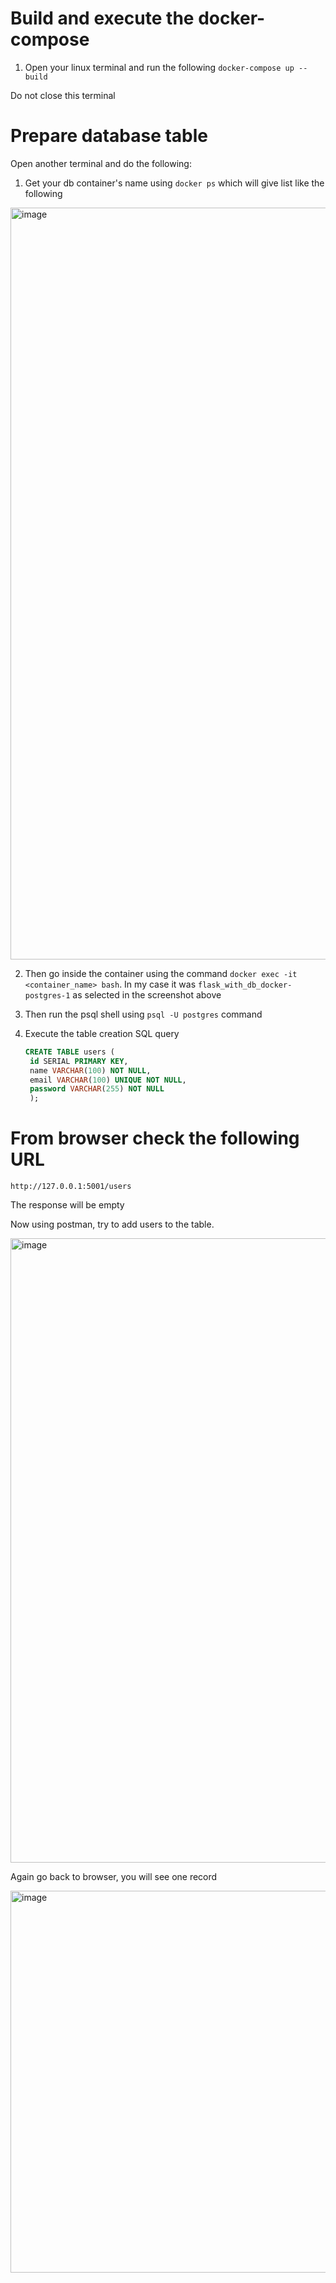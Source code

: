 # Build and execute the docker-compose
1. Open your linux terminal and run the following
`docker-compose up --build`

Do not close this terminal

# Prepare database table
Open another terminal and do the following:

1. Get your db container's name using `docker ps` which will give list like the following
<img width="1203" alt="image" src="https://github.com/nabinkhadka/flask_with_db_docker/assets/6050613/30a7cfa8-e35c-474f-acd4-d0a5f463ecc9">

2. Then go inside the container using the command `docker exec -it <container_name> bash`. In my case it was `flask_with_db_docker-postgres-1` as selected in the screenshot above

3. Then run the psql shell using `psql -U postgres` command

4. Execute the table creation SQL query

   ```SQL
   CREATE TABLE users (
    id SERIAL PRIMARY KEY,
    name VARCHAR(100) NOT NULL,
    email VARCHAR(100) UNIQUE NOT NULL,
    password VARCHAR(255) NOT NULL
    );
   ```

# From browser check the following URL
`http://127.0.0.1:5001/users`

The response will be empty

Now using postman, try to add users to the table.

<img width="999" alt="image" src="https://github.com/nabinkhadka/flask_with_db_docker/assets/6050613/f1a57716-a23d-4017-a933-1996e80c1417">


Again go back to browser, you will see one record

<img width="611" alt="image" src="https://github.com/nabinkhadka/flask_with_db_docker/assets/6050613/5b4c98fa-ad6f-4102-bd6c-30ba5c81a8f6">


